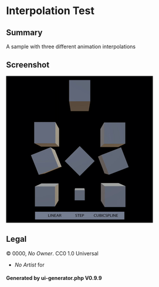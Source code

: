 # Interpolation Test

## Summary

A sample with three different animation interpolations

## Screenshot

![screenshot](screenshot/screenshot.gif)

## Legal

&copy; 0000, _No Owner_. CC0 1.0 Universal
 - _No Artist_ for 

#### Generated by ui-generator.php V0.9.9